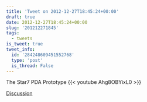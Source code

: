 ```yaml
---
title: 'Tweet on 2012-12-27T18:45:24+00:00'
draft: true
date: 2012-12-27T18:45:24+00:00
slug: '201212271845'
tags:
  - tweets
is_tweet: true
tweet_info:
  id: '284248609451552768'
  type: 'post'
  is_thread: False
---
```




The Star7 PDA Prototype {{< youtube Ahg8OBYixL0 >}}

[Discussion](https://x.com/sytelus/status/284248609451552768)
